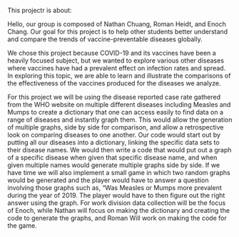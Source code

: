 This projectr is about:

Hello, our group is composed of Nathan Chuang, Roman Heidt, and Enoch Chang. Our goal for this project is to help other students better understand and compare the trends of vaccine-preventable diseases globally. 

We chose this project because COVID-19 and its vaccines have been a heavily focused subject, but we wanted to explore various other diseases where vaccines have had a prevalent effect on infection rates and spread. In exploring this topic, we are able to learn and illustrate the comparisons of the effectiveness of the vaccines produced for the diseases we analyze.

For this project we will be using the disease reported case rate gathered from the WHO website on multiple different diseases including Measles and Mumps to create a dictionary that one can access easily to find data on a range of diseases and instantly graph them. This would allow the generation of multiple graphs, side by side for comparison, and allow a retrospective look on comparing diseases to one another. Our code would start out by putting all our diseases into a dictionary, linking the specific data sets to their disease names. We would then write a code that would put out a graph of a specific disease when given that specific disease name, and when given multiple names would generate multiple graphs side by side. If we have time we will also implement a small game in which two random graphs would be generated and the player would have to answer a question involving those graphs such as, “Was Measles or Mumps more prevalent during the year of 2019. The player would have to then figure out the right answer using the graph. For work division data collection will be the focus of Enoch, while Nathan will focus on making the dictionary and creating the code to generate the graphs, and Roman Will work on making the code for the game.

